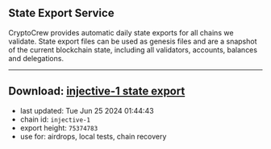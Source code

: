 ## State Export Service
CryptoCrew provides automatic daily state exports for all chains we validate. State export files can be used as genesis files and are a snapshot of the current blockchain state, including all validators, accounts, balances and delegations.

---
**Download: [injective-1 state export](https://dl-eu2.ccvalidators.com/SERVICE/injective/injective-1_export_75374783.json)**
---

- last updated: Tue Jun 25 2024 01:44:43
- chain id: `injective-1`
- export height: `75374783`
- use for: airdrops, local tests, chain recovery
